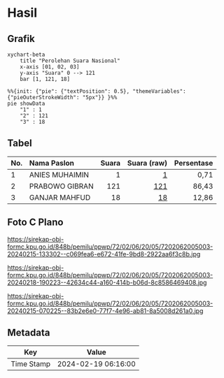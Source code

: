 # Hasil

## Grafik

```mermaid
xychart-beta
    title "Perolehan Suara Nasional"
    x-axis [01, 02, 03]
    y-axis "Suara" 0 --> 121
    bar [1, 121, 18]
```

```mermaid
%%{init: {"pie": {"textPosition": 0.5}, "themeVariables": {"pieOuterStrokeWidth": "5px"}} }%%
pie showData
    "1" : 1
    "2" : 121
    "3" : 18
```

## Tabel

| No. | Nama Paslon    | Suara | Suara (raw) | Persentase |
|:--- |:-------------- | -----:| -----------:| ----------:|
| 1   | ANIES MUHAIMIN | 1     | [1][p-1]    | 0,71       |
| 2   | PRABOWO GIBRAN | 121   | [121][p-2]  | 86,43      |
| 3   | GANJAR MAHFUD  | 18    | [18][p-3]   | 12,86      |


[p-1]: https://github.com/gigit-pemilu/pemilu-2024/blob/main/pilpres/hitung-suara/sub/72-sulawesi-tengah/sub/02-poso/sub/06-pamona-selatan/sub/2005-pendolo/sub/003-tps/sub/paslon-1.txt
[p-2]: https://github.com/gigit-pemilu/pemilu-2024/blob/main/pilpres/hitung-suara/sub/72-sulawesi-tengah/sub/02-poso/sub/06-pamona-selatan/sub/2005-pendolo/sub/003-tps/sub/paslon-2.txt
[p-3]: https://github.com/gigit-pemilu/pemilu-2024/blob/main/pilpres/hitung-suara/sub/72-sulawesi-tengah/sub/02-poso/sub/06-pamona-selatan/sub/2005-pendolo/sub/003-tps/sub/paslon-3.txt

## Foto C Plano

https://sirekap-obj-formc.kpu.go.id/848b/pemilu/ppwp/72/02/06/20/05/7202062005003-20240215-133302--c069fea6-e672-41fe-9bd8-2922aa6f3c8b.jpg

https://sirekap-obj-formc.kpu.go.id/848b/pemilu/ppwp/72/02/06/20/05/7202062005003-20240218-190223--42634c44-a160-414b-b06d-8c8586469408.jpg

https://sirekap-obj-formc.kpu.go.id/848b/pemilu/ppwp/72/02/06/20/05/7202062005003-20240215-070225--83b2e6e0-77f7-4e96-ab81-8a5008d261a0.jpg


## Metadata

| Key        | Value               |
| ---------- | ------------------- |
| Time Stamp | 2024-02-19 06:16:00 |



